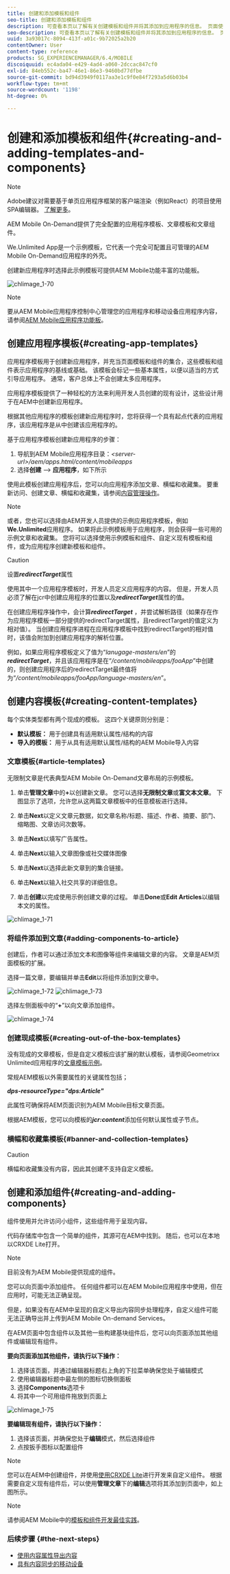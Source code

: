 ```yaml
---
title: 创建和添加模板和组件
seo-title: 创建和添加模板和组件
description: 可查看本页以了解有关创建模板和组件并将其添加到应用程序的信息。 页面使用Geometrixx Unlimited应用程序作为包含示例应用程序模板和页面模板的应用程序。
seo-description: 可查看本页以了解有关创建模板和组件并将其添加到应用程序的信息。 页面使用Geometrixx Unlimited应用程序作为包含示例应用程序模板和页面模板的应用程序。
uuid: 3a93017c-8094-413f-a01c-9b72025a2b20
contentOwner: User
content-type: reference
products: SG_EXPERIENCEMANAGER/6.4/MOBILE
discoiquuid: ec4ada04-e429-4ad4-a060-2dccac847cf0
exl-id: 84eb552c-ba47-46e1-86e3-9460bd77dfbe
source-git-commit: bd94d3949f0117aa3e1c9f0e84f7293a5d6b03b4
workflow-type: tm+mt
source-wordcount: '1198'
ht-degree: 0%

---
```


# 创建和添加模板和组件{#creating-and-adding-templates-and-components}

>[!NOTE]
>
>Adobe建议对需要基于单页应用程序框架的客户端渲染（例如React）的项目使用SPA编辑器。 [了解更多](/help/sites-developing/spa-overview.md)。

AEM Mobile On-Demand提供了完全配置的应用程序模板、文章模板和文章组件。

We.Unlimited App是一个示例模板，它代表一个完全可配置且可管理的AEM Mobile On-Demand应用程序的外壳。

创建新应用程序时选择此示例模板可提供AEM Mobile功能丰富的功能板。

![chlimage_1-70](assets/chlimage_1-70.png)

>[!NOTE]
>
>要从AEM Mobile应用程序控制中心管理您的应用程序和移动设备应用程序内容，请参阅[AEM Mobile应用程序功能板](/help/mobile/mobile-apps-ondemand-application-dashboard.md)。

## 创建应用程序模板{#creating-app-templates}

应用程序模板用于创建新应用程序，并充当页面模板和组件的集合，这些模板和组件表示应用程序的基线或基础。 该模板会标记一些基本属性，以便以适当的方式引导应用程序。 通常，客户总体上不会创建太多应用程序。

应用程序模板提供了一种轻松的方法来利用开发人员创建的现有设计，这些设计用于在AEM中创建新应用程序。

根据其他应用程序的模板创建新应用程序时，您将获得一个具有起点代表的应用程序，该应用程序是从中创建该应用程序的。

基于应用程序模板创建新应用程序的步骤：

1. 导航到AEM Mobile应用程序目录：*&lt;server-url>/aem/apps.html/content/mobileapps*
1. 选择&#x200B;**创建** —> **应用程序**，如下所示

使用此模板创建应用程序后，您可以向应用程序添加文章、横幅和收藏集。 要重新访问、创建文章、横幅和收藏集，请参阅[内容管理操作](/help/mobile/mobile-apps-ondemand-manage-content-ondemand.md)。

>[!NOTE]
>
>或者，您也可以选择由AEM开发人员提供的示例应用程序模板，例如&#x200B;**We.Unlimited**&#x200B;应用程序。 如果将此示例模板用于应用程序，则会获得一些可用的示例文章和收藏集。 您将可以选择使用示例模板和组件、自定义现有模板和组件，或为应用程序创建新模板和组件。

>[!CAUTION]
>
>设置&#x200B;***redirectTarget***&#x200B;属性
>
>使用其中一个应用程序模板时，开发人员定义应用程序的内容。 但是，开发人员必须了解在jcr中创建应用程序的位置以及&#x200B;***redirectTarget***&#x200B;属性的值。
>
>在创建应用程序操作中，会计算&#x200B;***redirectTarget*** ，并尝试解析路径（如果存在作为应用程序模板一部分提供的redirectTarget属性，且redirectTarget的值定义为相对值）。 当创建应用程序进程在应用程序模板中找到redirectTarget的相对值时，该值会附加到创建应用程序的解析位置。
>
>例如，如果应用程序模板定义了值为“*lanugage-masters/en*”的&#x200B;***redirectTarget***，并且该应用程序是在“*/content/mobileapps/fooApp*”中创建的，则创建应用程序后的redirectTarget最终值将为“*/content/mobileapps/fooApp/language-masters/en*”。


## 创建内容模板{#creating-content-templates}

每个实体类型都有两个现成的模板。 这四个关键原则分别是：

* **默认模板：** 用于创建具有适用默认属性/结构的内容
* **导入的模板：** 用于从具有适用默认属性/结构的AEM Mobile导入内容

### 文章模板{#article-templates}

无限制文章是代表典型AEM Mobile On-Demand文章布局的示例模板。

1. 单击&#x200B;**管理文章**&#x200B;中的&#x200B;**+**&#x200B;以创建新文章。 您可以选择&#x200B;**无限制文章**&#x200B;或&#x200B;**富文本文章**。 下图显示了选项，允许您从这两篇文章模板中的任意模板进行选择。

1. 单击&#x200B;**Next**&#x200B;以定义文章元数据，如文章名称/标题、描述、作者、摘要、部门、缩略图、文章访问次数等。
1. 单击&#x200B;**Next**&#x200B;以填写广告属性。
1. 单击&#x200B;**Next**&#x200B;以输入文章图像或社交媒体图像
1. 单击&#x200B;**Next**&#x200B;以选择此新文章到的集合链接。
1. 单击&#x200B;**Next**&#x200B;以输入社交共享的详细信息。
1. 单击&#x200B;**创建**&#x200B;以完成使用示例创建文章的过程。 单击&#x200B;**Done**&#x200B;或&#x200B;**Edit Articles**&#x200B;以编辑本文的属性。

![chlimage_1-71](assets/chlimage_1-71.png)

### 将组件添加到文章{#adding-components-to-article}

创建后，作者可以通过添加文本和图像等组件来编辑文章的内容。 文章是AEM页面模板的扩展。

选择一篇文章，要编辑并单击&#x200B;**Edit**&#x200B;以将组件添加到文章中。

![chlimage_1-72](assets/chlimage_1-72.png) ![chlimage_1-73](assets/chlimage_1-73.png)

选择左侧面板中的“**+**”以向文章添加组件。

![chlimage_1-74](assets/chlimage_1-74.png)

### 创建现成模板{#creating-out-of-the-box-templates}

没有现成的文章模板，但是自定义模板应该扩展的默认模板，请参阅Geometrixx Unlimited应用程序的[文章模板示例](http://localhost:4502/crx/de/index.jsp#/apps/geometrixx-unlimited-app/templates/article)。

常规AEM模板以外需要属性的关键属性包括；

***dps-resourceType=&quot;dps:Article&quot;***

此属性可确保将AEM页面识别为AEM Mobile目标文章页面。

根据AEM模板，您可以向模板的&#x200B;***jcr:content***&#x200B;添加任何默认属性或子节点。

### 横幅和收藏集模板{#banner-and-collection-templates}

>[!CAUTION]
>
>横幅和收藏集没有内容，因此其创建不支持自定义模板。

## 创建和添加组件{#creating-and-adding-components}

组件使用并允许访问小组件，这些组件用于呈现内容。

代码存储库中包含一个简单的组件，其源可在AEM中找到。 随后，也可以在本地以CRXDE Lite打开。

>[!NOTE]
>
>目前没有为AEM Mobile提供现成的组件。


您可以向页面中添加组件。 任何组件都可以在AEM Mobile应用程序中使用，但在应用时，可能无法正确呈现。

但是，如果没有在AEM中呈现的自定义导出内容同步处理程序，自定义组件可能无法正确导出并上传到AEM Mobile On-demand Services。

在AEM页面中包含组件以及其他一些构建基块组件后，您可以向页面添加其他组件或编辑现有组件。

**要向页面添加其他组件，请执行以下操作：**

1. 选择该页面，并通过编辑器标题右上角的下拉菜单确保您处于编辑模式
1. 使用编辑器标题中最左侧的图标切换侧面板
1. 选择&#x200B;**Components**&#x200B;选项卡
1. 将其中一个可用组件拖放到页面上

![chlimage_1-75](assets/chlimage_1-75.png)

**要编辑现有组件，请执行以下操作：**

1. 选择该页面，并确保您处于&#x200B;**编辑**&#x200B;模式，然后选择组件
1. 点按扳手图标以配置组件

>[!NOTE]
>
>您可以在AEM中创建组件，并使用[使用CRXDE Lite](/help/sites-developing/developing-with-crxde-lite.md)进行开发来自定义组件。 根据需要自定义现有组件后，可以使用&#x200B;**管理文章**&#x200B;下的&#x200B;**编辑**&#x200B;选项将其添加到页面中，如上图所示。

>[!NOTE]
>
>请参阅AEM Mobile中的[模板和组件开发最佳实践](/help/mobile/best-practices-aem-mobile.md)。

### 后续步骤 {#the-next-steps}

* [使用内容属性导出内容](/help/mobile/on-demand-content-properties-exporting.md)
* [具有内容同步的移动设备](/help/mobile/mobile-ondemand-contentsync.md)
